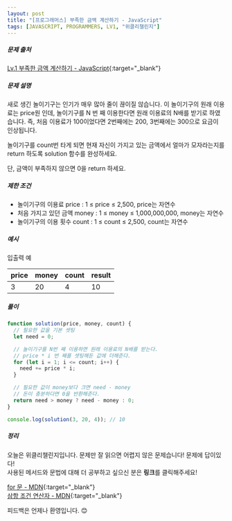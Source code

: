```yaml
---
layout: post
title: "[프로그래머스] 부족한 금액 계산하기 - JavaScript"
tags: [JAVASCRIPT, PROGRAMMERS, LV1, "위클리챌린지"]
---
```


##### 문제 출처

[Lv.1 부족한 금액 계산하기 - JavaScript](https://programmers.co.kr/learn/courses/30/lessons/82612?language=javascript){:target="\_blank"}

##### 문제 설명

새로 생긴 놀이기구는 인기가 매우 많아 줄이 끊이질 않습니다. 이 놀이기구의 원래 이용료는 price원 인데, 놀이기구를 N 번 째 이용한다면 원래 이용료의 N배를 받기로 하였습니다. 즉, 처음 이용료가 100이었다면 2번째에는 200, 3번째에는 300으로 요금이 인상됩니다.

놀이기구를 count번 타게 되면 현재 자신이 가지고 있는 금액에서 얼마가 모자라는지를 return 하도록 solution 함수를 완성하세요.

단, 금액이 부족하지 않으면 0을 return 하세요.

##### 제한 조건

- 놀이기구의 이용료 price : 1 ≤ price ≤ 2,500, price는 자연수
- 처음 가지고 있던 금액 money : 1 ≤ money ≤ 1,000,000,000, money는 자연수
- 놀이기구의 이용 횟수 count : 1 ≤ count ≤ 2,500, count는 자연수

##### 예시

입출력 예

| price | money | count | result |
| ----- | ----- | ----- | ------ |
| 3     | 20    | 4     | 10     |

##### 풀이

```javascript
function solution(price, money, count) {
  // 필요한 값을 기본 셋팅
  let need = 0;

  // 놀이기구를 N번 째 이용하면 원래 이용료의 N배를 받는다.
  // price * i 번 째를 셋팅해둔 값에 더해준다.
  for (let i = 1; i <= count; i++) {
    need += price * i;
  }

  // 필요한 값이 money보다 크면 need - money
  // 돈이 충분하다면 0을 반환해준다.
  return need > money ? need - money : 0;
}

console.log(solution(3, 20, 4)); // 10
```

##### 정리

오늘은 위클리챌린지입니다. 문제만 잘 읽으면 어렵지 않은 문제습니다! 문제에 답이있다!<br />
사용된 메서드와 문법에 대해 더 공부하고 싶으신 분은 **링크**를 클릭해주세요!

[for 문 - MDN](https://developer.mozilla.org/ko/docs/Web/JavaScript/Reference/Statements/for){:target="\_blank"}<br />
[삼항 조건 연산자 - MDN](https://developer.mozilla.org/ko/docs/Web/JavaScript/Reference/Operators/Conditional_Operator){:target="\_blank"}

피드백은 언제나 환영입니다. 😊
